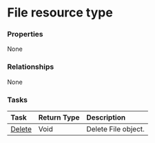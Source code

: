 # File resource type



### Properties
None

### Relationships
None


### Tasks

| Task		   | Return Type	|Description|
|:---------------|:--------|:----------|
|[Delete](../api/file_delete.md) | Void	|Delete File object. |

<!-- uuid: b90b1925-6575-4352-a9d5-d359cc05c2e8
2015-10-09 18:34:12 UTC -->